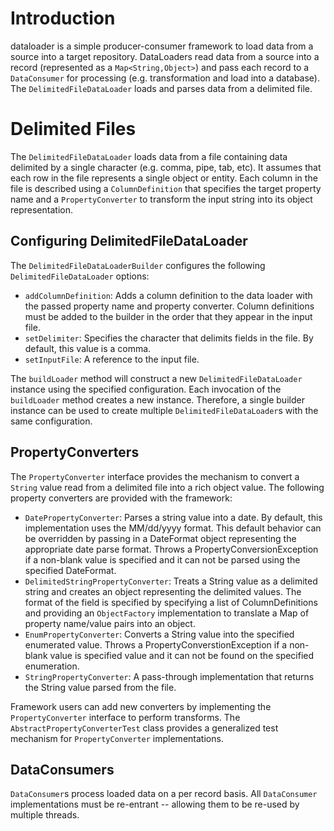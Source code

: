 # Introduction

dataloader is a simple producer-consumer framework to load data from a source into a target repository.  DataLoaders read data from a source into a record (represented as a `Map<String,Object>`) and pass each record to a `DataConsumer` for processing (e.g. transformation and load into a database).  The `DelimitedFileDataLoader` loads and parses data from a delimited file.

# Delimited Files

The `DelimitedFileDataLoader` loads data from a file containing data delimited by a single character (e.g. comma, pipe, tab, etc).  It assumes that each row in the file represents a single object or entity.  Each column in the file is described using a `ColumnDefinition` that specifies the target property name and a `PropertyConverter` to transform the input string into its object representation.

## Configuring DelimitedFileDataLoader

The `DelimitedFileDataLoaderBuilder` configures the following `DelimitedFileDataLoader` options:

   * `addColumnDefinition`: Adds a column definition to the data loader with the passed property name and property converter.  Column definitions must be added to the builder in the order that they appear in the input file.
   * `setDelimiter`: Specifies the character that delimits fields in the file.  By default, this value is a comma.
   * `setInputFile`: A reference to the input file.

The `buildLoader` method will construct a new `DelimitedFileDataLoader` instance using the specified configuration.  Each invocation of the `buildLoader` method creates a new instance.  Therefore, a single builder instance can be used to create multiple `DelimitedFileDataLoader`s with the same configuration.

## PropertyConverters

The `PropertyConverter` interface provides the mechanism to convert a `String` value read from a delimited file into a rich object value.  The following property converters are provided with the framework:

   * `DatePropertyConverter`: Parses a string value into a date.   By default, this implementation uses the MM/dd/yyyy format.  This default behavior can be overridden by passing in a DateFormat object representing the appropriate date parse format.  Throws a PropertyConversionException if a non-blank value is specified and it can not be parsed using the specified DateFormat.
   * `DelimitedStringPropertyConverter`: Treats a String value as a delimited string and creates an object representing the delimited values.  The format of the field is specified by specifying a list of ColumnDefinitions and providing an `ObjectFactory` implementation to translate a Map of property name/value pairs into an object.
   * `EnumPropertyConverter`: Converts a String value into the specified enumerated value.  Throws a PropertyConverstionException if a non-blank value is specified value and it can not be found on the specified enumeration.
   * `StringPropertyConverter`: A pass-through implementation that returns the String value parsed from the file.

Framework users can add new converters by implementing the `PropertyConverter` interface to perform transforms.  The `AbstractPropertyConverterTest` class provides a generalized test mechanism for `PropertyConverter` implementations.

## DataConsumers

`DataConsumer`s process loaded data on a per record basis.  All `DataConsumer` implementations must be re-entrant -- allowing them to be re-used by multiple threads.    
